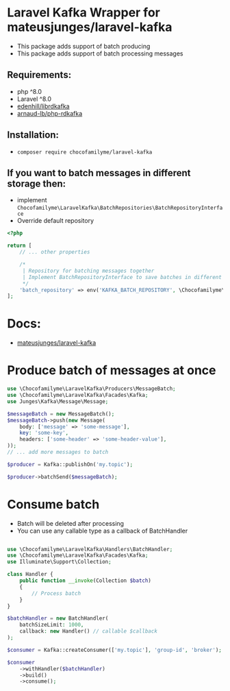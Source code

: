 # Laravel Kafka Wrapper for mateusjunges/laravel-kafka

- This package adds support of batch producing
- This package adds support of batch processing messages

## Requirements:
- php ^8.0
- Laravel ^8.0
- <a href="https://github.com/edenhill/librdkafka">edenhill/librdkafka</a>
- <a href="https://arnaud.le-blanc.net/php-rdkafka-doc/phpdoc/rdkafka.installation.html">arnaud-lb/php-rdkafka</a>

## Installation:
- `composer require chocofamilyme/laravel-kafka`

## If you want to batch messages in different storage then:
- implement ``Chocofamilyme\LaravelKafka\BatchRepositories\BatchRepositoryInterface``
- Override default repository

```php
<?php

return [
    // ... other properties

    /*
     | Repository for batching messages together
     | Implement BatchRepositoryInterface to save batches in different storage
     */
    'batch_repository' => env('KAFKA_BATCH_REPOSITORY', \Chocofamilyme\LaravelKafka\BatchRepositories\InMemoryBatchRepository::class),
];
```

# Docs:
- <a href="https://junges.dev/documentation/laravel-kafka/v1.6/1-introduction">mateusjunges/laravel-kafka</a>

# Produce batch of messages at once

```php
use \Chocofamilyme\LaravelKafka\Producers\MessageBatch;
use \Chocofamilyme\LaravelKafka\Facades\Kafka;
use Junges\Kafka\Message\Message;

$messageBatch = new MessageBatch();
$messageBatch->push(new Message(
    body: ['message' => 'some-message'],
    key: 'some-key',
    headers: ['some-header' => 'some-header-value'],
));
// ... add more messages to batch

$producer = Kafka::publishOn('my.topic');

$producer->batchSend($messageBatch);
```

# Consume batch

- Batch will be deleted after processing
- You can use any callable type as a callback of BatchHandler

```php

use \Chocofamilyme\LaravelKafka\Handlers\BatchHandler;
use \Chocofamilyme\LaravelKafka\Facades\Kafka;
use Illuminate\Support\Collection;

class Handler {
    public function __invoke(Collection $batch)
    {
        // Process batch
    }
}

$batchHandler = new BatchHandler(
    batchSizeLimit: 1000,
    callback: new Handler() // callable $callback
);

$consumer = Kafka::createConsumer(['my.topic'], 'group-id', 'broker');

$consumer
    ->withHandler($batchHandler)
    ->build()
    ->consume();
```